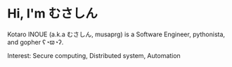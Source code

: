 # Hi, I'm むさしん

Kotaro INOUE (a.k.a むさしん, musaprg) is a Software Engineer, pythonista, and gopher ʕ◔ϖ◔ʔ.

Interest: Secure computing, Distributed system, Automation
